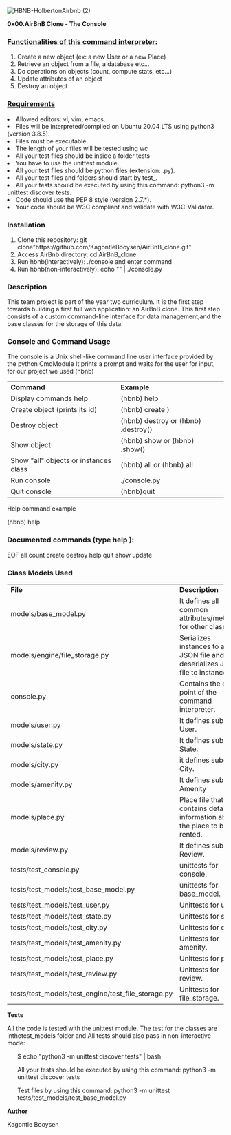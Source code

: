 ![HBNB-HolbertonAirbnb (2)](https://user-images.githubusercontent.com/106469425/215296391-1259f85f-161b-4773-bd79-32077f2789f5.png)


<b>0x00.AirBnB Clone - The Console</b>

<b><h3><u>Functionalities of this command interpreter:</u></h3></b>
<ol>
<li>Create a new object (ex: a new User or a new Place)</li>
<li>Retrieve an object from a file, a database etc...</li>
<li>Do operations on objects (count, compute stats, etc...)</li>
<li>Update attributes of an object</li>
<li>Destroy an object</li>
</ol>
<u><b><h3>Requirements</h3> </b></u>
<li>Allowed editors: vi, vim, emacs.</li>
<li>Files will be interpreted/compiled on Ubuntu 20.04 LTS using python3 (version 3.8.5).</li>
<li>Files must be executable.</li>
<li>The length of your files will be tested using wc</li>
<li>All your test files should be inside a folder tests</li>
<li>You have to use the unittest module.</li>
<li>All your test files should be python files (extension: .py).</li>
<li>All your test files and folders should start by test_.</li>
<li>All your tests should be executed by using this command: python3 -m unittest discover tests.</li>
<li>Code should use the PEP 8 style (version 2.7.*).</li>
<li>Your code should be W3C compliant and validate with W3C-Validator.</li>
<b><h3>Installation</b></h3>
<ol>
<li>Clone this repository: git clone"https://github.com/KagontleBooysen/AirBnB_clone.git"</li>
<li>Access AirBnb directory: cd AirBnB_clone</li>
<li>Run hbnb(interactively): ./console and enter command</li>
<li>Run hbnb(non-interactively): echo "" | ./console.py</li>
</ol>

<b><h3>Description</b></h3>

This team project is part of the year two curriculum. It is the first step towards building a first full web application: an AirBnB clone. This first step consists of a custom command-line interface for data management,and the base classes for the storage of this data.

<b><h3>Console and Command Usage</h3></b>

The console is a Unix shell-like command line user interface provided by the python CmdModule It prints a prompt and waits for the user for input, for our project we used (hbnb)
<table>
<tr>
<td><b>Command</b</td>
<td><b> Example</b></td>	
</tr>
<tr>
<td> Display commands help</td>
<td>(hbnb) help	</td>
</tr>
<tr>
<td>Create object (prints its id)</td>
<td>(hbnb) create )</td>	
</tr>
<tr>
<td>Destroy object</td>
<td>(hbnb) destroy or (hbnb) .destroy()</td>
</tr>
<tr>
<td>Show object</td>
<td>(hbnb) show or (hbnb) .show()</td>	
</tr>
<tr>
<td>Show "all" objects or instances class</td>
<td>(hbnb) all or (hbnb) all</td>	
</tr>
<tr>
<td>Run console</td>
<td>./console.py</td>	
</tr>	
<tr>
<td>Quit console</td>
<td>(hbnb)quit</td>	
</tr>		
</table>	
Help command example

(hbnb) help

<b><h3> Documented commands (type help ):</h3></b>

EOF all count create destroy help quit show update

<b><h3>Class Models Used</b></h3>

<table>
<tr>
<td><b>File</b</td>
<td><b>Description</b></td>
</tr>
<tr>
<td>models/base_model.py</td>
<td>It defines all common attributes/methods for other classes.</td>	
</tr>
<tr>
<td>models/engine/file_storage.py</td>
<td>Serializes instances to a JSON file and deserializes JSON file to instances.</td>
</tr>
<tr>
<td>console.py</td>
<td>Contains the entry point of the command interpreter.</td>
</tr>
<tr>
<td>models/user.py</td>
<td>It defines subclass User.</td>	
</tr>
<tr>
<td>models/state.py</td>
<td>It defines subclass State.</td>	
</tr>
<tr>
<td>models/city.py</td>
<td>it defines subclass City.</td>	
</tr>	
<tr>
<td>models/amenity.py</td>
<td>It defines subclass Amenity</td>	
</tr>
<tr>
<td>models/place.py</td>
<td>Place file that contains detailed information about the place to be rented.</td>	
</tr>	
<tr>
<td>models/review.py</td>
<td>It defines subclass Review.</td>	
</tr>	
<tr>
<td>tests/test_console.py</td>
<td>unittests for console.</td>	
</tr>	
<tr>
<td>tests/test_models/test_base_model.py</td>
<td>unittests for base_model.</td>	
</tr>	
<tr>
<td>tests/test_models/test_user.py</td>
<td>Unittests for user</td>	
</tr>	
<tr>
<td>tests/test_models/test_state.py</td>
<td>Unittests for state.</td>	
</tr>	
<tr>
<td>tests/test_models/test_city.py</td>
<td>Unittests for city.</td>	
</tr>	
<tr>
<td>tests/test_models/test_amenity.py</td>
<td>Unittests for amenity.</td>	
</tr>	
<tr>
<td>tests/test_models/test_place.py</td>
<td>Unittests for place.</td>	
</tr>	
<tr>
<td>tests/test_models/test_review.py</td>
<td>Unittests for review.</td>	
</tr>
<tr>
<td>tests/test_models/test_engine/test_file_storage.py</td>
<td>Unittests for file_storage.</td>	
</tr>		
</table>
	
	
<b>Tests</b>	

All the code is tested with the unittest module. The test for the classes are inthetest_models folder and All tests should also pass in non-interactive mode:<ul> $ echo "python3 -m unittest discover tests" | bash</ul>
	
<ul>All your tests should be executed by using this command: python3 -m unittest discover tests</ul>

<ul>Test files by using this command: python3 -m unittest tests/test_models/test_base_model.py</ul>
	


	
<b>Author</b> 
	
Kagontle Booysen
	
	

	





